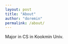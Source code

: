 ```yaml
---
layout: post
title: "About"
author: "doremin"
permalink: /about/
---
```


Major in CS in Kookmin Univ.
